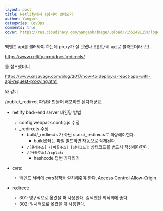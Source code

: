 ```yaml
---
layout: post
title: Netlify에서 api서버 읽어오기
author: Yangeok
categories: DevOps
comments: true
cover: https://res.cloudinary.com/yangeok/image/upload/v1552491150/logo/posts/retlinode.jpg
---
```


백엔드 api를 불러와야 하는데 proxy가 잘 안됐나 `프론트/백 api`로 불러오더라구요.

https://www.netlify.com/docs/redirects/

를 참조했더니

https://www.snsavage.com/blog/2017/how-to-deploy-a-react-app-with-api-request-proxying.html

와 같이

/public/\_redirect 파일을 만들어 배포하면 된다더군요.

- netlify back-end server 바인딩 방법

  - config/webpack.config.js 수정
  - \_redirects 수정
    - build/\_redirects 가 아닌 static/\_redirects로 작성해야한다.
      - build폴더는 파일 빌드하면 자동으로 삭제된다.
    - `/[원래주소] /[바꿀주소] [상태코드]`: 상태코드를 반드시 작성해야한다.
    - `/[바꿀주소]/:splat`:
      - hashcode 답변 기다리기

- cors:

  - 백엔드 서버에 cors정책을 설치해줘야 한다. Access-Control-Allow-Origin

- redirect:
  - 301: 영구적으로 옮겼을 때 사용한다. 검색엔진 최적화에 좋다.
  - 302: 일시적으로 옮겼을 때 사용한다.

